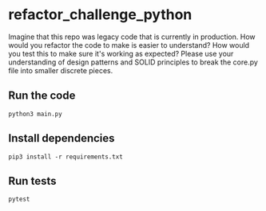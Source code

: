 # refactor_challenge_python

Imagine that this repo was legacy code that is currently in production. How would you refactor the code to make is easier to understand? How would you test this to make sure it's working as expected?
Please use your understanding of design patterns and SOLID principles to break the core.py file into smaller discrete pieces.


## Run the code
```
python3 main.py
```


## Install dependencies
```
pip3 install -r requirements.txt
```


## Run tests
```
pytest
```
